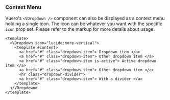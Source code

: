 ### Context Menu

Vuero's `<VDropdown />` component can also be displayed
as a context menu holding a single icon.
The icon can be whatever you want with the specific `icon` prop set.
Please refer to the markup for more details about usage.

<!--code-->

```vue
<template>
  <VDropdown icon="lucide:more-vertical">
    <template #content>
      <a href="#" class="dropdown-item"> Dropdown item </a>
      <a href="#" class="dropdown-item"> Other dropdown item </a>
      <a href="#" class="dropdown-item is-active"> Active dropdown item </a>
      <a href="#" class="dropdown-item"> Other dropdown item </a>
      <hr class="dropdown-divider">
      <a href="#" class="dropdown-item"> With a divider </a>
    </template>
  </VDropdown>
</template>
```

<!--/code-->

<!--example-->

<VField horizontal style="gap: 0.5rem;">
  <VControl>
    <VDropdown icon="lucide:more-horizontal">
      <template #content>
        <a href="#" class="dropdown-item"> Dropdown item </a>
        <a href="#" class="dropdown-item"> Other dropdown item </a>
        <a href="#" class="dropdown-item is-active"> Active dropdown item </a>
        <a href="#" class="dropdown-item"> Other dropdown item </a>
        <hr class="dropdown-divider" />
        <a href="#" class="dropdown-item"> With a divider </a>
      </template>
    </VDropdown>
  </VControl>

  <VControl>
    <VDropdown icon="lucide:more-vertical">
      <template #content>
        <a href="#" class="dropdown-item"> Dropdown item </a>
        <a href="#" class="dropdown-item"> Other dropdown item </a>
        <a href="#" class="dropdown-item is-active"> Active dropdown item </a>
        <a href="#" class="dropdown-item"> Other dropdown item </a>
        <hr class="dropdown-divider" />
        <a href="#" class="dropdown-item"> With a divider </a>
      </template>
    </VDropdown>
  </VControl>

  <VControl>
    <VDropdown icon="lucide:help-circle" up>
      <template #content>
        <a href="#" class="dropdown-item"> Dropdown item </a>
        <a href="#" class="dropdown-item"> Other dropdown item </a>
        <a href="#" class="dropdown-item is-active"> Active dropdown item </a>
        <a href="#" class="dropdown-item"> Other dropdown item </a>
        <hr class="dropdown-divider" />
        <a href="#" class="dropdown-item"> With a divider </a>
      </template>
    </VDropdown>
  </VControl>
</VField>

<!--/example-->
